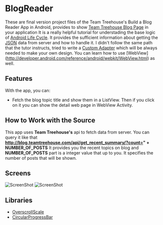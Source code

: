 # BlogReader
These are final version project files of the Team Treehouse's Build a Blog Reader App in Android, provides to show [Team Treehouse Blog Page](http://blog.teamtreehouse.com/) in your application  It is a really helpful tutorial for understading the
base logic of [Android Life Cycle](http://developer.android.com/training/basics/activity-lifecycle/index.html). It provides the sufficient
information about getting the [JSON](http://stackoverflow.com/questions/383692/what-is-json-and-why-would-i-use-it) data from server and how to handle it.
I didn't follow the same path that the tutor instructs, tried to write a [Custom Adapter](http://stackoverflow.com/questions/8166497/custom-adapter-for-list-view) which will be always needed to make your own design.
You can learn how to use [WebView] (http://developer.android.com/reference/android/webkit/WebView.html) as well.


## Features

With the app, you can:
* Fetch the blog topic title and show them in a ListView. Then if you click on it you can show the detail web page in WebView Activity.


## How to Work with the Source
This app uses **Team Treehouse's** api to fetch data from server. You can query it like that **http://blog.teamtreehouse.com/api/get_recent_summary/?count=" + NUMBER_OF_POSTS**
It provides you the recent topics on blog and **NUMBER_OF_POSTS** part is a integer value that up to you. It specifies the number of posts that will be shown.

## Screens
![ScreenShot](http://i65.tinypic.com/245wu34.jpg)
![ScreenShot](http://i67.tinypic.com/eimbyf.jpg)


## Libraries

* [OverscrollScale](https://github.com/dodola/OverscrollScale)
* [CircularProgressBar](https://github.com/lopspower/CircularProgressBar)
